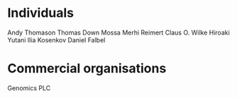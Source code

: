 # Individuals

Andy Thomason
Thomas Down
Mossa Merhi Reimert
Claus O. Wilke
Hiroaki Yutani
Ilia Kosenkov
Daniel Falbel

# Commercial organisations

Genomics PLC

